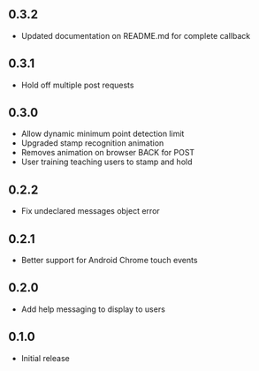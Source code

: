 ## 0.3.2
* Updated documentation on README.md for complete callback

## 0.3.1
* Hold off multiple post requests

## 0.3.0
* Allow dynamic minimum point detection limit
* Upgraded stamp recognition animation
* Removes animation on browser BACK for POST
* User training teaching users to stamp and hold

## 0.2.2
* Fix undeclared messages object error

## 0.2.1
* Better support for Android Chrome touch events

## 0.2.0
* Add help messaging to display to users

## 0.1.0
* Initial release
